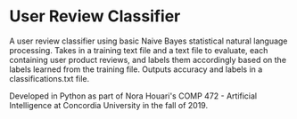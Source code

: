 # User Review Classifier
A user review classifier using basic Naive Bayes statistical natural language processing. Takes in a training text file and a text file to evaluate, each containing user product reviews, and labels them accordingly based on the labels learned from the training file. Outputs accuracy and labels in a classifications.txt file.

Developed in Python as part of Nora Houari's COMP 472 - Artificial Intelligence at Concordia University in the fall of 2019.